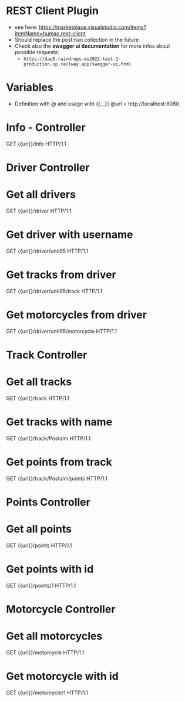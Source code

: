 # REST Client Plugin
* see here: https://marketplace.visualstudio.com/items?itemName=humao.rest-client 
* Should replace the postman collection in the future
* Check also the **swagger ui documentation** for more infos about possible requests: 
    * ``https://dae5-raindrops-ws2022-test-1-production.up.railway.app/swagger-ui.html`` 

# Variables 
* Definition with @ and usage with {{...}}
@url = http://localhost:8080

# Info - Controller
GET {{url}}/info HTTP/1.1

# Driver Controller
# Get all drivers
GET {{url}}/driver HTTP/1.1
# Get driver with username
GET {{url}}/driver/unti95 HTTP/1.1
# Get tracks from driver
GET {{url}}/driver/unti95/track HTTP/1.1
# Get motorcycles from driver
GET {{url}}/driver/unti95/motorcycle HTTP/1.1

# Track Controller
# Get all tracks
GET {{url}}/track HTTP/1.1
# Get tracks with name
GET {{url}}/track/Postalm HTTP/1.1
# Get points from track
GET {{url}}/track/Postalm/points HTTP/1.1

# Points Controller
# Get all points
GET {{url}}/points HTTP/1.1
# Get points with id
GET {{url}}/points/1 HTTP/1.1

# Motorcycle Controller
# Get all motorcycles
GET {{url}}/motorcycle HTTP/1.1
# Get motorcycle with id
GET {{url}}/motorcycle/1 HTTP/1.1